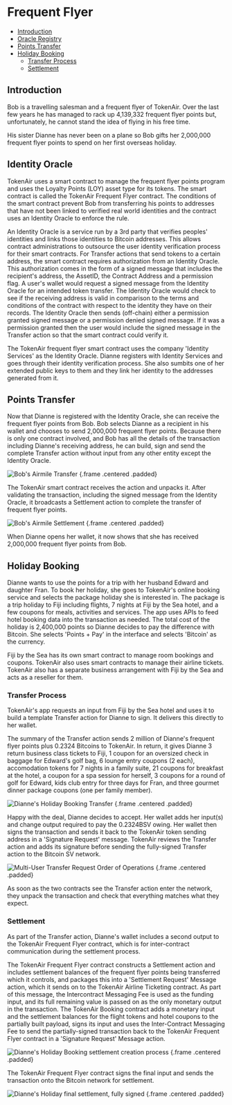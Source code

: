 # Frequent Flyer

- [Introduction](#introduction)
- [Oracle Registry](#oracle-registry)
- [Points Transfer](#points-transfer)
- [Holiday Booking](#holiday-booking)
	- [Transfer Process](#transfer-process)
	- [Settlement](#settlement)

<a name="introduction"></a>
## Introduction

Bob is a travelling salesman and a frequent flyer of TokenAir.  Over the last few years he has managed to rack up 4,139,332 frequent flyer points but, unfortunately, he cannot stand the idea of flying in his free time.

His sister Dianne has never been on a plane so Bob gifts her 2,000,000 frequent flyer points to spend on her first overseas holiday.

<a name="identity-oracle"></a>
## Identity Oracle

TokenAir uses a smart contract to manage the frequent flyer points program and uses the Loyalty Points (LOY) asset type for its tokens.  The smart contract is called the TokenAir Frequent Flyer contract.  The conditions of the smart contract prevent Bob from transferring his points to addresses that have not been linked to verified real world identities and the contract uses an Identity Oracle to enforce the rule.

An Identity Oracle is a service run by a 3rd party that verifies peoples' identities and links those identities to Bitcoin addresses.  This allows contract administrations to outsource the user identity verification process for their smart contracts.  For Transfer actions that send tokens to a certain address, the smart contract requires authorization from an Identity Oracle.  This authorization comes in the form of a signed message that includes the recipient's address, the AssetID, the Contract Address and a permission flag. A user's wallet would request a signed message from the Identity Oracle for an intended token transfer.  The Identity Oracle would check to see if the receiving address is valid in comparison to the terms and conditions of the contract with respect to the identity they have on their records.  The Identity Oracle then sends (off-chain) either a permission granted signed message or a permission denied signed message.  If it was a permission granted then the user would include the signed message in the Transfer action so that the smart contract could verify it.

The TokenAir frequent flyer smart contract uses the company 'Identity Services' as the Identity Oracle.  Dianne registers with Identity Services and goes through their identity verification process.  She also sumbits one of her extended public keys to them and they link her identity to the addresses generated from it.

<a name="points-transfer"></a>
## Points Transfer

Now that Dianne is registered with the Identity Oracle, she can receive the frequent flyer points from Bob.  Bob selects Dianne as a recipient in his wallet and chooses to send 2,000,000 frequent flyer points. Because there is only one contract involved, and Bob has all the details of the transaction including Dianne's receiving address, he can build, sign and send the complete Transfer action without input from any other entity except the Identity Oracle.

![Bob's Airmile Transfer](https://raw.githubusercontent.com/tokenized/docs/master/images/bob-airmile-transfer-final.svg?sanitize=true "Bob's Airmile Transfer") {.frame .centered .padded}

The TokenAir smart contract receives the action and unpacks it. After validating the transaction, including the signed message from the Identity Oracle, it broadcasts a Settlement action to complete the transfer of frequent flyer points.

![Bob's Airmile Settlement](https://raw.githubusercontent.com/tokenized/docs/master/images/bob-airmile-settlement-final.svg?sanitize=true "Bob's Airmile Settlement") {.frame .centered .padded}

When Dianne opens her wallet, it now shows that she has received 2,000,000 frequent flyer points from Bob.

<a name="holiday-booking"></a>
## Holiday Booking

Dianne wants to use the points for a trip with her husband Edward and daughter Fran. To book her holiday, she goes to TokenAir's online booking service and selects the package holiday she is interested in.  The package is a trip holiday to Fiji including flights, 7 nights at Fiji by the Sea hotel, and a few coupons for meals, activities and services. The app uses APIs to feed hotel booking data into the transaction as needed. The total cost of the holiday is 2,400,000 points so Dianne decides to pay the difference with Bitcoin. She selects 'Points + Pay' in the interface and selects 'Bitcoin' as the currency.

Fiji by the Sea has its own smart contract to manage room bookings and coupons. TokenAir also uses smart contracts to manage their airline tickets. TokenAir also has a separate business arrangement with Fiji by the Sea and acts as a reseller for them.

<a name="transfer-process"></a>
### Transfer Process

TokenAir's app requests an input from Fiji by the Sea hotel and uses it to build a template Transfer action for Dianne to sign. It delivers this directly to her wallet.

The summary of the Transfer action sends 2 million of Dianne's frequent flyer points plus 0.2324 Bitcoins to TokenAir. In return, it gives Dianne 3 return business class tickets to Fiji, 1 coupon for an oversized check in baggage for Edward's golf bag, 6 lounge entry coupons (2 each), accomodation tokens for 7 nights in a family suite, 21 coupons for breakfast at the hotel, a coupon for a spa session for herself, 3 coupons for a round of golf for Edward, kids club entry for three days for Fran, and three gourmet dinner package coupons (one per family member).

![Dianne's Holiday Booking Transfer](https://raw.githubusercontent.com/tokenized/docs/master/images/diannes-booking-transfer-template.svg?sanitize=true "Dianne's Holiday Booking Transfer") {.frame .centered .padded}

Happy with the deal, Dianne decides to accept. Her wallet adds her input(s) and change output required to pay the 0.2324BSV owing. Her wallet then signs the transaction and sends it back to the TokenAir token sending address in a 'Signature Request' message. TokenAir reviews the Transfer action and adds its signature before sending the fully-signed Transfer action to the Bitcoin SV network.

![Multi-User Transfer Request Order of Operations](https://raw.githubusercontent.com/tokenized/docs/master/images/diannes-booking-multi-user-signature-order-of-operations.svg?sanitize=true "Multi-User Transfer Signature Order of Operations") {.frame .centered .padded}

As soon as the two contracts see the Transfer action enter the network, they unpack the transaction and check that everything matches what they expect. 

<a name="settlement"></a>
### Settlement

As part of the Transfer action, Dianne's wallet includes a second output to the TokenAir Frequent Flyer contract, which is for inter-contract communication during the settlement process. 

The TokenAir Frequent Flyer contract constructs a Settlement action and includes settlement balances of the frequent flyer points being transferred which it controls, and packages this into a 'Settlement Request' Message action, which it sends on to the TokenAir Airline Ticketing contract. As part of this message, the Intercontract Messaging Fee is used as the funding input, and its full remaining value is passed on as the only monetary output in the transaction. The TokenAir Booking contract adds a monetary input and the settlement balances for the flight tokens and hotel coupons to the partially built payload, signs its input and uses the Inter-Contract Messaging Fee to send the partially-signed transaction back to the TokenAir Frequent Flyer contract in a 'Signature Request' Message action.

![Dianne's Holiday Booking settlement creation process](https://raw.githubusercontent.com/tokenized/docs/master/images/diannes-holiday-multi-contract-settlement-process.svg?sanitize=true "Dianne's Holiday Booking settlement creation process") {.frame .centered .padded}

The TokenAir Frequent Flyer contract signs the final input and sends the transaction onto the Bitcoin network for settlement.

![Dianne's Holiday final settlement, fully signed](https://raw.githubusercontent.com/tokenized/docs/master/images/diannes-holiday-final-settlement.svg?sanitize=true "Dianne's Holiday final settlement, fully signed") {.frame .centered .padded}
